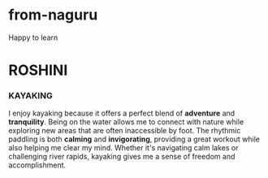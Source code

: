 # from-naguru
Happy to learn


# ROSHINI

### KAYAKING

I enjoy kayaking because it offers a perfect blend of **adventure** and **tranquility**. Being on the water allows me to connect with nature while exploring new areas that are often inaccessible by foot. The rhythmic paddling is both __calming__ and __invigorating__, providing a great workout while also helping me clear my mind. Whether it's navigating calm lakes or challenging river rapids, kayaking gives me a sense of freedom and accomplishment.

